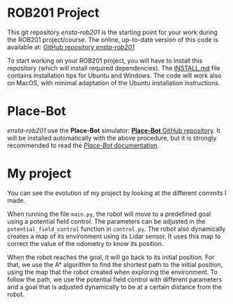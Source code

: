 <!-- LTeX: language=en-US -->

# ROB201 Project

This git repository *ensta-rob201* is the starting point for your work during the ROB201 project/course. The online, up-to-date version of this code is available at: [GitHub repository *ensta-rob201*](https://github.com/emmanuel-battesti/ensta-rob201)

To start working on your ROB201 project, you will have to install this repository (which will install required dependencies). The [INSTALL.md](INSTALL.md) file contains installation tips for Ubuntu and Windows. The code will work also on MacOS, with minimal adaptation of the Ubuntu installation instructions.

# Place-Bot

*ensta-rob201* use the **Place-Bot** simulator: [**Place-Bot** GitHub repository](https://github.com/emmanuel-battesti/place-bot). It will be installed automatically with the above procedure, but it is strongly recommended to read the [*Place-Bot* documentation](https://github.com/emmanuel-battesti/place-bot#readme).


# My project 

You can see the evolution of my project by looking at the different commits I made.

When running the file `main.py`, the robot will move to a predefined goal using a potential field control. The parameters can be adjusted in the `potential_field_control` function in `control.py`. The robot also dynamically creates a map of its environment using its Lidar sensor. It uses this map to correct the value of the odometry to know its position.

When the robot reaches the goal, it will go back to its initial position. For that, we use the A* algorithm to find the shortest path to the initial position, using the map that the robot created when exploring the environment. To follow the path, we use the potential field control with different parameters and a goal that is adjusted dynamically to be at a certain distance from the robot. 